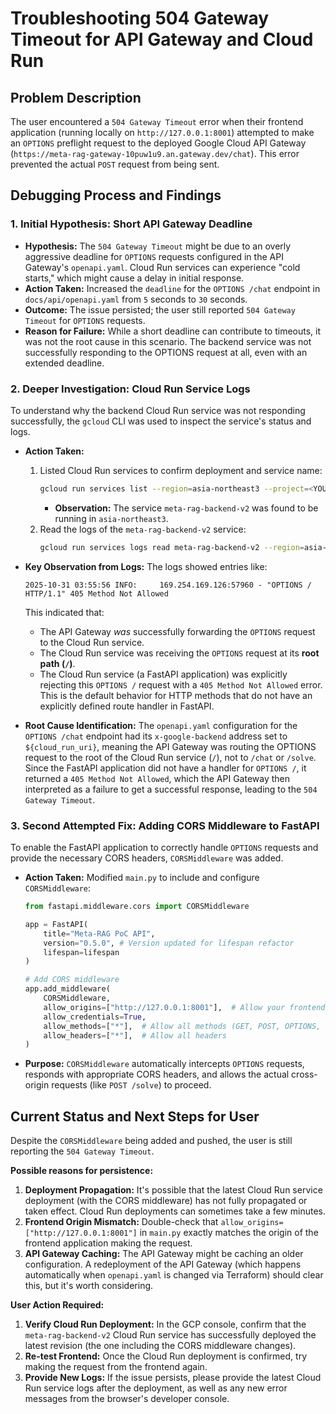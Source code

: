 # Troubleshooting 504 Gateway Timeout for API Gateway and Cloud Run

## Problem Description
The user encountered a `504 Gateway Timeout` error when their frontend application (running locally on `http://127.0.0.1:8001`) attempted to make an `OPTIONS` preflight request to the deployed Google Cloud API Gateway (`https://meta-rag-gateway-10puw1u9.an.gateway.dev/chat`). This error prevented the actual `POST` request from being sent.

## Debugging Process and Findings

### 1. Initial Hypothesis: Short API Gateway Deadline
*   **Hypothesis:** The `504 Gateway Timeout` might be due to an overly aggressive deadline for `OPTIONS` requests configured in the API Gateway's `openapi.yaml`. Cloud Run services can experience "cold starts," which might cause a delay in initial response.
*   **Action Taken:** Increased the `deadline` for the `OPTIONS /chat` endpoint in `docs/api/openapi.yaml` from `5` seconds to `30` seconds.
*   **Outcome:** The issue persisted; the user still reported `504 Gateway Timeout` for `OPTIONS` requests.
*   **Reason for Failure:** While a short deadline can contribute to timeouts, it was not the root cause in this scenario. The backend service was not successfully responding to the OPTIONS request at all, even with an extended deadline.

### 2. Deeper Investigation: Cloud Run Service Logs
To understand why the backend Cloud Run service was not responding successfully, the `gcloud` CLI was used to inspect the service's status and logs.

*   **Action Taken:**
    1.  Listed Cloud Run services to confirm deployment and service name:
        ```bash
        gcloud run services list --region=asia-northeast3 --project=<YOUR_GCP_PROJECT_ID>
        ```
        *   **Observation:** The service `meta-rag-backend-v2` was found to be running in `asia-northeast3`.
    2.  Read the logs of the `meta-rag-backend-v2` service:
        ```bash
        gcloud run services logs read meta-rag-backend-v2 --region=asia-northeast3 --limit=100
        ```
*   **Key Observation from Logs:** The logs showed entries like:
    ```
    2025-10-31 03:55:56 INFO:     169.254.169.126:57960 - "OPTIONS / HTTP/1.1" 405 Method Not Allowed
    ```
    This indicated that:
    *   The API Gateway *was* successfully forwarding the `OPTIONS` request to the Cloud Run service.
    *   The Cloud Run service was receiving the `OPTIONS` request at its **root path (`/`)**.
    *   The Cloud Run service (a FastAPI application) was explicitly rejecting this `OPTIONS /` request with a `405 Method Not Allowed` error. This is the default behavior for HTTP methods that do not have an explicitly defined route handler in FastAPI.

*   **Root Cause Identification:** The `openapi.yaml` configuration for the `OPTIONS /chat` endpoint had its `x-google-backend` address set to `${cloud_run_uri}`, meaning the API Gateway was routing the OPTIONS request to the root of the Cloud Run service (`/`), not to `/chat` or `/solve`. Since the FastAPI application did not have a handler for `OPTIONS /`, it returned a `405 Method Not Allowed`, which the API Gateway then interpreted as a failure to get a successful response, leading to the `504 Gateway Timeout`.

### 3. Second Attempted Fix: Adding CORS Middleware to FastAPI
To enable the FastAPI application to correctly handle `OPTIONS` requests and provide the necessary CORS headers, `CORSMiddleware` was added.

*   **Action Taken:** Modified `main.py` to include and configure `CORSMiddleware`:
    ```python
    from fastapi.middleware.cors import CORSMiddleware

    app = FastAPI(
        title="Meta-RAG PoC API",
        version="0.5.0", # Version updated for lifespan refactor
        lifespan=lifespan
    )

    # Add CORS middleware
    app.add_middleware(
        CORSMiddleware,
        allow_origins=["http://127.0.0.1:8001"],  # Allow your frontend origin
        allow_credentials=True,
        allow_methods=["*"],  # Allow all methods (GET, POST, OPTIONS, etc.)
        allow_headers=["*"],  # Allow all headers
    )
    ```
*   **Purpose:** `CORSMiddleware` automatically intercepts `OPTIONS` requests, responds with appropriate CORS headers, and allows the actual cross-origin requests (like `POST /solve`) to proceed.

## Current Status and Next Steps for User
Despite the `CORSMiddleware` being added and pushed, the user is still reporting the `504 Gateway Timeout`.

**Possible reasons for persistence:**
1.  **Deployment Propagation:** It's possible that the latest Cloud Run service deployment (with the CORS middleware) has not fully propagated or taken effect. Cloud Run deployments can sometimes take a few minutes.
2.  **Frontend Origin Mismatch:** Double-check that `allow_origins=["http://127.0.0.1:8001"]` in `main.py` exactly matches the origin of the frontend application making the request.
3.  **API Gateway Caching:** The API Gateway might be caching an older configuration. A redeployment of the API Gateway (which happens automatically when `openapi.yaml` is changed via Terraform) should clear this, but it's worth considering.

**User Action Required:**
1.  **Verify Cloud Run Deployment:** In the GCP console, confirm that the `meta-rag-backend-v2` Cloud Run service has successfully deployed the latest revision (the one including the CORS middleware changes).
2.  **Re-test Frontend:** Once the Cloud Run deployment is confirmed, try making the request from the frontend again.
3.  **Provide New Logs:** If the issue persists, please provide the latest Cloud Run service logs after the deployment, as well as any new error messages from the browser's developer console.
